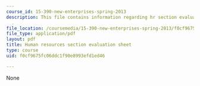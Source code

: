```yaml
---
course_id: 15-390-new-enterprises-spring-2013
description: This file contains information regarding hr section evaluation sheet
  .
file_location: /coursemedia/15-390-new-enterprises-spring-2013/f0cf9675fc06ddc1f90e8993efd1ed46_MIT15_390S13_hrsectsheet.pdf
file_type: application/pdf
layout: pdf
title: Human resources section evaluation sheet
type: course
uid: f0cf9675fc06ddc1f90e8993efd1ed46

---
```

None